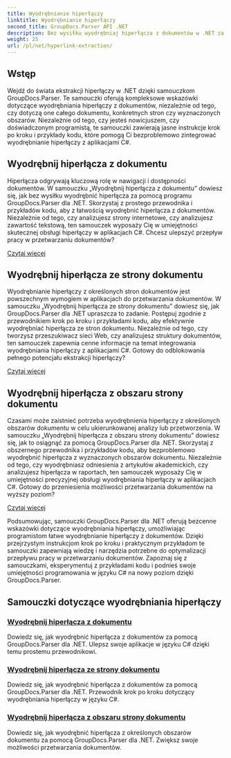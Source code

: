 ```yaml
---
title: Wyodrębnianie hiperłączy
linktitle: Wyodrębnianie hiperłączy
second_title: GroupDocs.Parser API .NET
description: Bez wysiłku wyodrębniaj hiperłącza z dokumentów w .NET za pomocą GroupDocs.Parser. Ulepsz swoje aplikacje w języku C#, korzystając ze szczegółowych przewodników dotyczących wyodrębniania hiperłączy.
weight: 25
url: /pl/net/hyperlink-extraction/
---
```

## Wstęp

Wejdź do świata ekstrakcji hiperłączy w .NET dzięki samouczkom GroupDocs.Parser. Te samouczki oferują kompleksowe wskazówki dotyczące wyodrębniania hiperłączy z dokumentów, niezależnie od tego, czy dotyczą one całego dokumentu, konkretnych stron czy wyznaczonych obszarów. Niezależnie od tego, czy jesteś nowicjuszem, czy doświadczonym programistą, te samouczki zawierają jasne instrukcje krok po kroku i przykłady kodu, które pomogą Ci bezproblemowo zintegrować wyodrębnianie hiperłączy z aplikacjami C#.

## Wyodrębnij hiperłącza z dokumentu

Hiperłącza odgrywają kluczową rolę w nawigacji i dostępności dokumentów. W samouczku „Wyodrębnij hiperłącza z dokumentu” dowiesz się, jak bez wysiłku wyodrębnić hiperłącza za pomocą programu GroupDocs.Parser dla .NET. Skorzystaj z prostego przewodnika i przykładów kodu, aby z łatwością wyodrębnić hiperłącza z dokumentów. Niezależnie od tego, czy analizujesz strony internetowe, czy analizujesz zawartość tekstową, ten samouczek wyposaży Cię w umiejętności skutecznej obsługi hiperłączy w aplikacjach C#. Chcesz ulepszyć przepływ pracy w przetwarzaniu dokumentów?

[Czytaj więcej](./extract-hyperlinks-from-document/)

## Wyodrębnij hiperłącza ze strony dokumentu

Wyodrębnianie hiperłączy z określonych stron dokumentów jest powszechnym wymogiem w aplikacjach do przetwarzania dokumentów. W samouczku „Wyodrębnij hiperłącza ze strony dokumentu” dowiesz się, jak GroupDocs.Parser dla .NET upraszcza to zadanie. Postępuj zgodnie z przewodnikiem krok po kroku i przykładami kodu, aby efektywnie wyodrębniać hiperłącza ze stron dokumentu. Niezależnie od tego, czy tworzysz przeszukiwacz sieci Web, czy analizujesz struktury dokumentów, ten samouczek zapewnia cenne informacje na temat integrowania wyodrębniania hiperłączy z aplikacjami C#. Gotowy do odblokowania pełnego potencjału ekstrakcji hiperłączy?

[Czytaj więcej](./extract-hyperlinks-from-document-page/)

## Wyodrębnij hiperłącza z obszaru strony dokumentu

Czasami może zaistnieć potrzeba wyodrębnienia hiperłączy z określonych obszarów dokumentu w celu ukierunkowanej analizy lub przetworzenia. W samouczku „Wyodrębnij hiperłącza z obszaru strony dokumentu” dowiesz się, jak to osiągnąć za pomocą GroupDocs.Parser dla .NET. Skorzystaj z obszernego przewodnika i przykładów kodu, aby bezproblemowo wyodrębnić hiperłącza z wyznaczonych obszarów dokumentu. Niezależnie od tego, czy wyodrębniasz odniesienia z artykułów akademickich, czy analizujesz hiperłącza w raportach, ten samouczek wyposaży Cię w umiejętności precyzyjnej obsługi wyodrębniania hiperłączy w aplikacjach C#. Gotowy do przeniesienia możliwości przetwarzania dokumentów na wyższy poziom?

[Czytaj więcej](./extract-hyperlinks-from-document-page-area/)

Podsumowując, samouczki GroupDocs.Parser dla .NET oferują bezcenne wskazówki dotyczące wyodrębniania hiperłączy, umożliwiając programistom łatwe wyodrębnianie hiperłączy z dokumentów. Dzięki przejrzystym instrukcjom krok po kroku i praktycznym przykładom te samouczki zapewniają wiedzę i narzędzia potrzebne do optymalizacji przepływu pracy w przetwarzaniu dokumentów. Zapoznaj się z samouczkami, eksperymentuj z przykładami kodu i podnieś swoje umiejętności programowania w języku C# na nowy poziom dzięki GroupDocs.Parser.
## Samouczki dotyczące wyodrębniania hiperłączy
### [Wyodrębnij hiperłącza z dokumentu](./extract-hyperlinks-from-document/)
Dowiedz się, jak wyodrębnić hiperłącza z dokumentów za pomocą GroupDocs.Parser dla .NET. Ulepsz swoje aplikacje w języku C# dzięki temu prostemu przewodnikowi.
### [Wyodrębnij hiperłącza ze strony dokumentu](./extract-hyperlinks-from-document-page/)
Dowiedz się, jak wyodrębnić hiperłącza z dokumentów za pomocą GroupDocs.Parser dla .NET. Przewodnik krok po kroku dotyczący wyodrębniania hiperłączy w języku C#.
### [Wyodrębnij hiperłącza z obszaru strony dokumentu](./extract-hyperlinks-from-document-page-area/)
Dowiedz się, jak wyodrębnić hiperłącza z określonych obszarów dokumentu za pomocą GroupDocs.Parser dla .NET. Zwiększ swoje możliwości przetwarzania dokumentów.